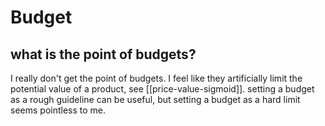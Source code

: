 # Budget

## what is the point of budgets?

I really don't get the point of budgets. I feel like they artificially limit the potential value of a product, see [[price-value-sigmoid]]. setting a budget as a rough guideline can be useful, but setting a budget as a hard limit seems pointless to me.
